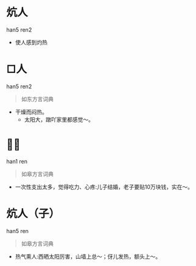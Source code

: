 # 炕人
han5 ren2
- 使人感到灼热

# □人
han5 ren2
> 如东方言词典
- 干燥而闷热。
  - 太阳大，蹾吖家里都感觉～。

# 𩠾人
han1 ren
> 如皋方言词典
- 一次性支出太多，觉得吃力、心疼:儿子结婚，老子要贴10万块钱，实在～。

# 炕人（子）
han5 ren
> 如皋方言词典
- 热气熏人:西晒太阳厉害，山墙上总～；伢儿发热，额头上～。
